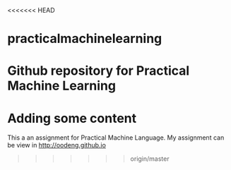 <<<<<<< HEAD
# practicalmachinelearning
# Github repository for Practical Machine Learning
Adding some content
=======
This a an assignment for Practical Machine Language. My assignment can be view in http://oodeng.github.io
>>>>>>> origin/master
